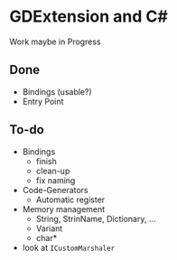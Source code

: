 # GDExtension and C#

Work maybe in Progress

## Done

- Bindings (usable?)
- Entry Point

## To-do

- Bindings
	- finish
	- clean-up
	- fix naming
- Code-Generators
	- Automatic register
- Memory management
	- String, StrinName, Dictionary, ...
	- Variant
	- char\*
- look at `ICustomMarshaler`
